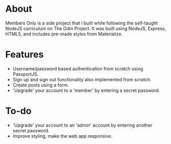 # About
Members Only is a side project that I built while following the self-taught NodeJS curriculum on The Odin Project. It was built using NodeJS, Express, HTML5, and includes pre-made styles from Materialize.

# Features
- Username/password based authentication from scratch using PassportJS.
- Sign up and sign out functionality also implemented from scratch.
- Create posts using a form.
- 'Upgrade' your account to a 'member' by entering a secret password.

# To-do
- 'Upgrade' your account to an 'admin' account by entering another secret password.
- Improve styling, make the web app responsive.
